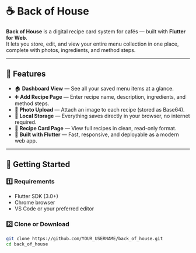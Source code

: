 # ☕ Back of House

**Back of House** is a digital recipe card system for cafés — built with **Flutter for Web**.  
It lets you store, edit, and view your entire menu collection in one place, complete with photos, ingredients, and method steps.

---

## 🧭 Features

- 🏠 **Dashboard View** — See all your saved menu items at a glance.
- ➕ **Add Recipe Page** — Enter recipe name, description, ingredients, and method steps.
- 📸 **Photo Upload** — Attach an image to each recipe (stored as Base64).
- 💾 **Local Storage** — Everything saves directly in your browser, no internet required.
- 📖 **Recipe Card Page** — View full recipes in clean, read-only format.
- 🧩 **Built with Flutter** — Fast, responsive, and deployable as a modern web app.

---

## 🚀 Getting Started

### 1️⃣ Requirements
- Flutter SDK (3.0+)
- Chrome browser
- VS Code or your preferred editor

### 2️⃣ Clone or Download
```bash
git clone https://github.com/YOUR_USERNAME/back_of_house.git
cd back_of_house
